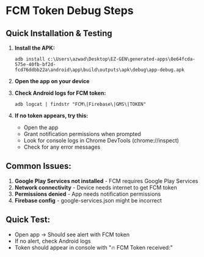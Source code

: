 # FCM Token Debug Steps

## Quick Installation & Testing

1. **Install the APK:**
   ```
   adb install c:\Users\azwad\Desktop\EZ-GEN\generated-apps\0e64fcda-575e-40fb-bf2d-fcd76ddbb22a\android\app\build\outputs\apk\debug\app-debug.apk
   ```

2. **Open the app on your device**

3. **Check Android logs for FCM token:**
   ```
   adb logcat | findstr "FCM\|Firebase\|GMS\|TOKEN"
   ```

4. **If no token appears, try this:**
   - Open the app
   - Grant notification permissions when prompted
   - Look for console logs in Chrome DevTools (chrome://inspect)
   - Check for any error messages

## Common Issues:

1. **Google Play Services not installed** - FCM requires Google Play Services
2. **Network connectivity** - Device needs internet to get FCM token
3. **Permissions denied** - App needs notification permissions
4. **Firebase config** - google-services.json might be incorrect

## Quick Test:
- Open app → Should see alert with FCM token
- If no alert, check Android logs
- Token should appear in console with "🔥 FCM Token received:"

